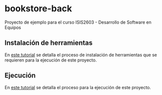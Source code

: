 # bookstore-back  

Proyecto de ejemplo para el curso ISIS2603 - Desarrollo de Software en Equipos

## Instalación de herramientas

En [este tutorial](https://misovirtual.virtual.uniandes.edu.co/codelabs/ISIS2603_MaquinaPropia/index.html) se detalla el proceso de instalación de herramientas que se requieren para la ejecución de este proyecto.

## Ejecución

En [este tutorial](https://misovirtual.virtual.uniandes.edu.co/codelabs/ISIS2603_EjecucionBack/index.html) se detalla el proceso para la ejecución de este proyecto.
